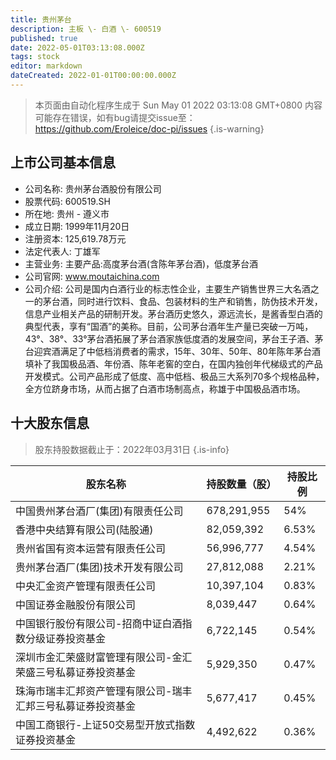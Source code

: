 ```yaml
---
title: 贵州茅台
description: 主板 \- 白酒 \- 600519
published: true
date: 2022-05-01T03:13:08.000Z
tags: stock
editor: markdown
dateCreated: 2022-01-01T00:00:00.000Z
---
```


> 本页面由自动化程序生成于 Sun May 01 2022 03:13:08 GMT+0800
> 内容可能存在错误，如有bug请提交issue至：https://github.com/Eroleice/doc-pi/issues
{.is-warning}

## 上市公司基本信息
- 公司名称: 贵州茅台酒股份有限公司
- 股票代码: 600519.SH
- 所在地: 贵州 - 遵义市
- 成立日期: 1999年11月20日
- 注册资本: 125,619.78万元
- 法定代表人: 丁雄军
- 主营业务: 主要产品:高度茅台酒(含陈年茅台酒)，低度茅台酒
- 公司官网: www.moutaichina.com
- 公司介绍: 公司是国内白酒行业的标志性企业，主要生产销售世界三大名酒之一的茅台酒，同时进行饮料、食品、包装材料的生产和销售，防伪技术开发，信息产业相关产品的研制开发。茅台酒历史悠久，源远流长，是酱香型白酒的典型代表，享有“国酒”的美称。目前，公司茅台酒年生产量已突破一万吨，43°、38°、33°茅台酒拓展了茅台酒家族低度酒的发展空间，茅台王子酒、茅台迎宾酒满足了中低档消费者的需求，15年、30年、50年、80年陈年茅台酒填补了我国极品酒、年份酒、陈年老窖的空白，在国内独创年代梯级式的产品开发模式。公司产品形成了低度、高中低档、极品三大系列70多个规格品种，全方位跻身市场，从而占据了白酒市场制高点，称雄于中国极品酒市场。


## 十大股东信息
> 股东持股数据截止于：2022年03月31日
{.is-info}

| 股东名称 | 持股数量（股） | 持股比例 |
| --- | --- | --- |
| 中国贵州茅台酒厂(集团)有限责任公司 | 678,291,955 | 54% |
| 香港中央结算有限公司(陆股通) | 82,059,392 | 6.53% |
| 贵州省国有资本运营有限责任公司 | 56,996,777 | 4.54% |
| 贵州茅台酒厂(集团)技术开发有限公司 | 27,812,088 | 2.21% |
| 中央汇金资产管理有限责任公司 | 10,397,104 | 0.83% |
| 中国证券金融股份有限公司 | 8,039,447 | 0.64% |
| 中国银行股份有限公司-招商中证白酒指数分级证券投资基金 | 6,722,145 | 0.54% |
| 深圳市金汇荣盛财富管理有限公司-金汇荣盛三号私募证券投资基金 | 5,929,350 | 0.47% |
| 珠海市瑞丰汇邦资产管理有限公司-瑞丰汇邦三号私募证券投资基金 | 5,677,417 | 0.45% |
| 中国工商银行-上证50交易型开放式指数证券投资基金 | 4,492,622 | 0.36% |




